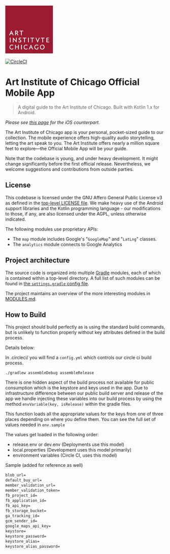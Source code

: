 ![Art Institute of Chicago](https://raw.githubusercontent.com/Art-Institute-of-Chicago/template/master/aic-logo.gif)

[![CircleCI](https://circleci.com/gh/art-institute-of-chicago/aic-mobile-android/tree/dev.svg?style=svg)](https://circleci.com/gh/art-institute-of-chicago/aic-mobile-android/tree/dev)

# Art Institute of Chicago Official Mobile App

> A digital guide to the Art Institute of Chicago. Built with Kotlin 1.x
> for Android.

*Please see
[this page](https://github.com/art-institute-of-chicago/aic-mobile-ios)
for the iOS counterpart.*

The Art Institute of Chicago app is your personal, pocket-sized guide to
our collection. The mobile experience offers high-quality audio
storytelling, letting the art speak to you. The Art Institute offers
nearly a million square feet to explore—the Official Mobile App will be
your guide.

Note that the codebase is young, and under heavy development. It might
change significantly before the first official release. Nevertheless, we
welcome suggestions and contributions from outside parties.

## License

This codebase is licensed under the GNU Affero General Public License v3
as defined in the [top-level LICENSE file](LICENSE). We make heavy use
of the Android support libraries and the Kotlin programming language -
our modifications to those, if any, are also licensed under the AGPL,
 unless otherwise indicated.

The following modules use proprietary APIs:
* The `map` module includes Google's "`GoogleMap`" and "`LatLng`"
  classes.
* The `analytics` module connects to Google Analytics

## Project architecture

The source code is organized into multiple
[Gradle](https://docs.gradle.org) modules, each of which is contained
within a top-level directory. A full list of such modules can be found
in [the `settings.gradle` config file](settings.gradle).

The project maintains an overview of the more interesting modules in
[MODULES.md](MODULES.md).

## How to Build

This project should build perfectly as is using the standard build commands, but is unlikely to 
function properly without key attributes defined in the build process. 

Details below:

In .circleci/ you will find a `config.yml` which controls our circle ci build process.

```aidl
./gradlew assembleDebug assembleRelease
```

There is one hidden aspect of the build process not available for public consumption which
is the keystore and keys used in the app. Due to infrastructure difference between our public
build server and release of the app we handle injecting these variables into our build process
by using the method `envVariable(key, isRelease)` within the gradle files.

This function loads all the appropriate values for the keys from one of three places depending on 
where you define them. You can see the full set of values needed in `env.sample` 

The values get loaded in the following order:

* release.env or dev.env (Deployments use this model)
* local.properties (Development uses this model primarily)
* environment variables (Circle CI, uses this model)

Sample (added for reference as well)
```aidl
blob_url=
default_buy_url=
member_validation_url=
member_validation_token=
fb_project_id=
fb_application_id=
fb_api_key=
fb_storage_bucket=
ga_tracking_id=
gcm_sender_id=
google_maps_api_key=
keystore=
keystore_password=
keystore_alias=
keystore_alias_password=
```